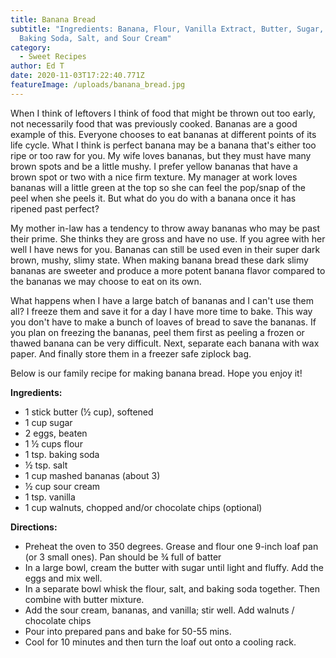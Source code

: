 ```yaml
---
title: Banana Bread
subtitle: "Ingredients: Banana, Flour, Vanilla Extract, Butter, Sugar, Eggs,
  Baking Soda, Salt, and Sour Cream"
category:
  - Sweet Recipes
author: Ed T
date: 2020-11-03T17:22:40.771Z
featureImage: /uploads/banana_bread.jpg
---
```

When I think of leftovers I think of food that might be thrown out too early, not necessarily food that was previously cooked. Bananas are a good example of this. Everyone chooses to eat bananas at different points of its life cycle. What I think is perfect banana may be a banana that's either too ripe or too raw for you. My wife loves bananas, but they must have many brown spots and be a little mushy. I prefer yellow bananas that have a brown spot or two with a nice firm texture. My manager at work loves bananas will a little green at the top so she can feel the pop/snap of the peel when she peels it. But what do you do with a banana once it has ripened past perfect?

My mother in-law has a tendency to throw away bananas who may be past their prime. She thinks they are gross and have no use. If you agree with her well I have news for you. Bananas can still be used even in their super dark brown, mushy, slimy state. When making banana bread these dark slimy bananas are sweeter and produce a more potent banana flavor compared to the bananas we may choose to eat on its own.

What happens when I have a large batch of bananas and I can't use them all? I freeze them and save it for a day I have more time to bake. This way you don't have to make a bunch of loaves of bread to save the bananas. If you plan on freezing the bananas, peel them first as peeling a frozen or thawed banana can be very difficult. Next, separate each banana with wax paper. And finally store them in a freezer safe ziplock bag. 

Below is our family recipe for making banana bread. Hope you enjoy it!



**Ingredients:**

* 1 stick butter (½ cup), softened
* 1 cup sugar
* 2 eggs, beaten 
* 1 ½ cups flour
* 1 tsp. baking soda
* ½ tsp. salt
* 1 cup mashed bananas (about 3)
* ½ cup sour cream
* 1 tsp. vanilla
* 1 cup walnuts, chopped and/or chocolate chips (optional)



**Directions:**

* Preheat the oven to 350 degrees. Grease and flour one 9-inch loaf pan (or 3 small ones). Pan should be ¾ full of batter
* In a large bowl, cream the butter with sugar until light and fluffy. Add the eggs and mix well.
* In a separate bowl whisk the flour, salt, and baking soda together. Then combine with butter mixture.
* Add the sour cream, bananas, and vanilla; stir well. Add walnuts / chocolate chips
* Pour into prepared pans and bake for 50-55 mins.
* Cool for 10 minutes and then turn the loaf out onto a cooling rack.